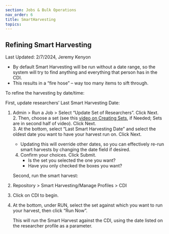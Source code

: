 ```yaml
---
section: Jobs & Bulk Operations
nav_order: 6
title: SmartHarvesting
topics:
---
```


## Refining Smart Harvesting

Last Updated: 2/7/2024, Jeremy Kenyon

- By default Smart Harvesting will be run without a date range, so the system will try to find anything and everything that person has in the CDI.  
- This results in a “fire hose” – way too many items to sift through.

To refine the harvesting by date/time:

First, update researchers’ Last Smart Harvesting Date:

1. Admin \> Run a Job \> Select “Update Set of Researchers”. Click Next.  
   2. Then, choose a set (see this [video on Creating Sets](https://knowledge.exlibrisgroup.com/Esploro/Product_Documentation/Esploro_Online_Help_\(English\)/Working_with_the_Esploro_Research_Hub/027_Searching_in_the_Esploro_Research_Hub), if Needed; Sets are in second half of video). Click Next.  
   3. At the bottom, select “Last Smart Harvesting Date” and select the oldest date you want to have your harvest run on. Click Next.  
      * Updating this will override other dates, so you can effectively re-run smart harvests by changing the date field if desired.  
   4. Confirm your choices. Click Submit.  
      * Is the set you selected the one you want?  
      * Have you only checked the boxes you want?  
          
        

   Second, run the smart harvest:  
1. Repository \> Smart Harvesting/Manage Profiles \> CDI  
2. Click on CDI to begin.  
3. At the bottom, under RUN, select the set against which you want to run your harvest, then click “Run Now”.

   This will run the Smart Harvest against the CDI, using the date listed on the researcher profile as a parameter.